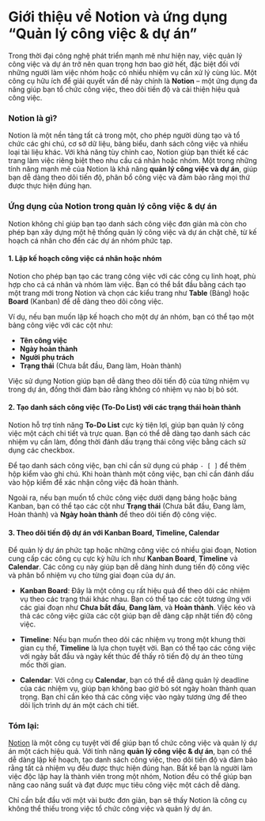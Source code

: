 # **Giới thiệu về Notion và ứng dụng “Quản lý công việc & dự án”**
Trong thời đại công nghệ phát triển mạnh mẽ như hiện nay, việc quản lý công việc và dự án trở nên quan trọng hơn bao giờ hết, đặc biệt đối với những người làm việc nhóm hoặc có nhiều nhiệm vụ cần xử lý cùng lúc. Một công cụ hữu ích để giải quyết vấn đề này chính là **Notion** – một ứng dụng đa năng giúp bạn tổ chức công việc, theo dõi tiến độ và cải thiện hiệu quả công việc.

### **Notion là gì?**

Notion là một nền tảng tất cả trong một, cho phép người dùng tạo và tổ chức các ghi chú, cơ sở dữ liệu, bảng biểu, danh sách công việc và nhiều loại tài liệu khác. Với khả năng tùy chỉnh cao, Notion giúp bạn thiết kế các trang làm việc riêng biệt theo nhu cầu cá nhân hoặc nhóm. Một trong những tính năng mạnh mẽ của Notion là khả năng **quản lý công việc và dự án**, giúp bạn dễ dàng theo dõi tiến độ, phân bổ công việc và đảm bảo rằng mọi thứ được thực hiện đúng hạn.

### **Ứng dụng của Notion trong quản lý công việc & dự án**

Notion không chỉ giúp bạn tạo danh sách công việc đơn giản mà còn cho phép bạn xây dựng một hệ thống quản lý công việc và dự án chặt chẽ, từ kế hoạch cá nhân cho đến các dự án nhóm phức tạp.

#### **1. Lập kế hoạch công việc cá nhân hoặc nhóm**

Notion cho phép bạn tạo các trang công việc với các công cụ linh hoạt, phù hợp cho cả cá nhân và nhóm làm việc. Bạn có thể bắt đầu bằng cách tạo một trang mới trong Notion và chọn các kiểu trang như **Table** (Bảng) hoặc **Board** (Kanban) để dễ dàng theo dõi công việc.

Ví dụ, nếu bạn muốn lập kế hoạch cho một dự án nhóm, bạn có thể tạo một bảng công việc với các cột như:
- **Tên công việc**  
- **Ngày hoàn thành**  
- **Người phụ trách**  
- **Trạng thái** (Chưa bắt đầu, Đang làm, Hoàn thành)  

Việc sử dụng Notion giúp bạn dễ dàng theo dõi tiến độ của từng nhiệm vụ trong dự án, đồng thời đảm bảo rằng không có nhiệm vụ nào bị bỏ sót.

#### **2. Tạo danh sách công việc (To-Do List) với các trạng thái hoàn thành**

Notion hỗ trợ tính năng **To-Do List** cực kỳ tiện lợi, giúp bạn quản lý công việc một cách chi tiết và trực quan. Bạn có thể dễ dàng tạo danh sách các nhiệm vụ cần làm, đồng thời đánh dấu trạng thái công việc bằng cách sử dụng các checkbox.

Để tạo danh sách công việc, bạn chỉ cần sử dụng cú pháp `- [ ]` để thêm hộp kiểm vào ghi chú. Khi hoàn thành một công việc, bạn chỉ cần đánh dấu vào hộp kiểm để xác nhận công việc đã hoàn thành.

Ngoài ra, nếu bạn muốn tổ chức công việc dưới dạng bảng hoặc bảng Kanban, bạn có thể tạo các cột như **Trạng thái** (Chưa bắt đầu, Đang làm, Hoàn thành) và **Ngày hoàn thành** để theo dõi tiến độ công việc.

#### **3. Theo dõi tiến độ dự án với Kanban Board, Timeline, Calendar**

Để quản lý dự án phức tạp hoặc những công việc có nhiều giai đoạn, Notion cung cấp các công cụ cực kỳ hữu ích như **Kanban Board**, **Timeline** và **Calendar**. Các công cụ này giúp bạn dễ dàng hình dung tiến độ công việc và phân bổ nhiệm vụ cho từng giai đoạn của dự án.

- **Kanban Board**: Đây là một công cụ rất hiệu quả để theo dõi các nhiệm vụ theo các trạng thái khác nhau. Bạn có thể tạo các cột tương ứng với các giai đoạn như **Chưa bắt đầu**, **Đang làm**, và **Hoàn thành**. Việc kéo và thả các công việc giữa các cột giúp bạn dễ dàng cập nhật tiến độ công việc.
  
- **Timeline**: Nếu bạn muốn theo dõi các nhiệm vụ trong một khung thời gian cụ thể, **Timeline** là lựa chọn tuyệt vời. Bạn có thể tạo các công việc với ngày bắt đầu và ngày kết thúc để thấy rõ tiến độ dự án theo từng mốc thời gian.

- **Calendar**: Với công cụ **Calendar**, bạn có thể dễ dàng quản lý deadline của các nhiệm vụ, giúp bạn không bao giờ bỏ sót ngày hoàn thành quan trọng. Bạn chỉ cần kéo thả các công việc vào ngày tương ứng để theo dõi lịch trình dự án một cách chi tiết.

### **Tóm lại:**

[Notion](https://huberjane.blogspot.com/2025/03/meo-toi-uu-khi-su-dung-notion-e-quan-ly.html) là một công cụ tuyệt vời để giúp bạn tổ chức công việc và quản lý dự án một cách hiệu quả. Với tính năng **quản lý công việc & dự án**, bạn có thể dễ dàng lập kế hoạch, tạo danh sách công việc, theo dõi tiến độ và đảm bảo rằng tất cả nhiệm vụ đều được thực hiện đúng hạn. Bất kể bạn là người làm việc độc lập hay là thành viên trong một nhóm, Notion đều có thể giúp bạn nâng cao năng suất và đạt được mục tiêu công việc một cách dễ dàng.

Chỉ cần bắt đầu với một vài bước đơn giản, bạn sẽ thấy Notion là công cụ không thể thiếu trong việc tổ chức công việc và quản lý dự án.
